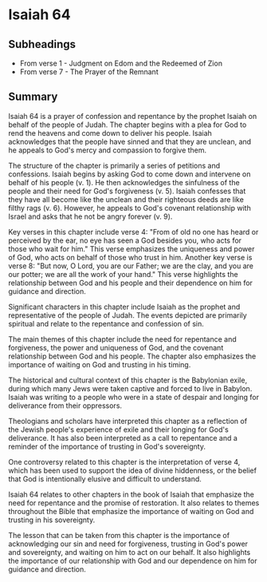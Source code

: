 # Isaiah 64

## Subheadings

* From verse 1 - Judgment on Edom and the Redeemed of Zion
* From verse 7 - The Prayer of the Remnant

## Summary

Isaiah 64 is a prayer of confession and repentance by the prophet Isaiah on behalf of the people of Judah. The chapter begins with a plea for God to rend the heavens and come down to deliver his people. Isaiah acknowledges that the people have sinned and that they are unclean, and he appeals to God's mercy and compassion to forgive them.

The structure of the chapter is primarily a series of petitions and confessions. Isaiah begins by asking God to come down and intervene on behalf of his people (v. 1). He then acknowledges the sinfulness of the people and their need for God's forgiveness (v. 5). Isaiah confesses that they have all become like the unclean and their righteous deeds are like filthy rags (v. 6). However, he appeals to God's covenant relationship with Israel and asks that he not be angry forever (v. 9).

Key verses in this chapter include verse 4: "From of old no one has heard or perceived by the ear, no eye has seen a God besides you, who acts for those who wait for him." This verse emphasizes the uniqueness and power of God, who acts on behalf of those who trust in him. Another key verse is verse 8: "But now, O Lord, you are our Father; we are the clay, and you are our potter; we are all the work of your hand." This verse highlights the relationship between God and his people and their dependence on him for guidance and direction.

Significant characters in this chapter include Isaiah as the prophet and representative of the people of Judah. The events depicted are primarily spiritual and relate to the repentance and confession of sin.

The main themes of this chapter include the need for repentance and forgiveness, the power and uniqueness of God, and the covenant relationship between God and his people. The chapter also emphasizes the importance of waiting on God and trusting in his timing.

The historical and cultural context of this chapter is the Babylonian exile, during which many Jews were taken captive and forced to live in Babylon. Isaiah was writing to a people who were in a state of despair and longing for deliverance from their oppressors.

Theologians and scholars have interpreted this chapter as a reflection of the Jewish people's experience of exile and their longing for God's deliverance. It has also been interpreted as a call to repentance and a reminder of the importance of trusting in God's sovereignty.

One controversy related to this chapter is the interpretation of verse 4, which has been used to support the idea of divine hiddenness, or the belief that God is intentionally elusive and difficult to understand.

Isaiah 64 relates to other chapters in the book of Isaiah that emphasize the need for repentance and the promise of restoration. It also relates to themes throughout the Bible that emphasize the importance of waiting on God and trusting in his sovereignty.

The lesson that can be taken from this chapter is the importance of acknowledging our sin and need for forgiveness, trusting in God's power and sovereignty, and waiting on him to act on our behalf. It also highlights the importance of our relationship with God and our dependence on him for guidance and direction.